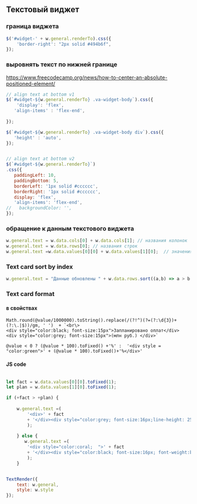 ## Текстовый виджет

### граница виджета
```javascript
$('#widget-' + w.general.renderTo).css({
    'border-right': "2px solid #494b6f",
});
```

### выровнять текст по нижней границе
https://www.freecodecamp.org/news/how-to-center-an-absolute-positioned-element/

```javascript
// align text at bottom v1
$(`#widget-${w.general.renderTo} .va-widget-body`).css({
    'display': 'flex',
   'align-items' : 'flex-end',
   
});

$(`#widget-${w.general.renderTo} .va-widget-body div`).css({
   'height' : 'auto',
});


// align text at bottom v2
$(`#widget-${w.general.renderTo}`)
.css({
   paddingLeft: 10,
   paddingBottom: 5,
   borderLeft: '1px solid #cccccc',
   borderRight: '1px solid #cccccc',
   display: 'flex',
   'align-items': 'flex-end',
//   backgroundColor: '',
});
```

### обращение к данным текстового виджета
```javascript
w.general.text = w.data.cols[0] + w.data.cols[1]; // названия колонок
w.general.text = w.data.rows[0]; // названия строк
w.general.text =w.data.values[0][0] + w.data.values[1][0];  // значения, [col][row]

```

### Text card sort by index
```javascript
w.general.text = "Данные обновлены " + w.data.rows.sort((a,b) => a > b ? -1 : 1  )[0];
```

### Text card format

#### в свойствах
```
Math.round(@value/1000000).toString().replace(/(?!^)(?=(?:\d{3})+(?:\.|$))/gm, ' ')  + `<br\>
<div style="color:black; font-size:15px">Запланировано оплат</div> 
<div style="color:grey; font-size:15px">(млн руб.) </div>`

@value < 0 ? (@value * 100).toFixed() +'%' :  '<div style = "color:green">' + (@value * 100).toFixed()+'%</div>'

```



#### JS code

```javascript

let fact = w.data.values[0][0].toFixed(1);
let plan = w.data.values[1][0].toFixed(1);

if (+fact > +plan) {
    
    w.general.text =(
        '<div>' + fact 
        + '</div><div style="color:grey; font-size:16px;line-height: 25px;">' + plan + '</div>'
        );
    
    } else {
       w.general.text =(
        '<div style="color:coral;  ">' + fact 
        + '</div><div style="color:black; font-size:16px; font-weight:bold; line-height: 25px;">' + plan + '</div>'
        );
    }


TextRender({
    text: w.general,
    style: w.style
});

```
